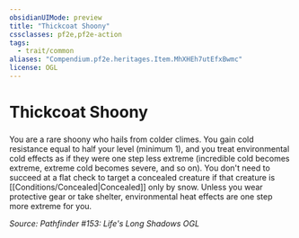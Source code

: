 ```yaml
---
obsidianUIMode: preview
title: "Thickcoat Shoony"
cssclasses: pf2e,pf2e-action
tags:
  - trait/common
aliases: "Compendium.pf2e.heritages.Item.MhXHEh7utEfxBwmc"
license: OGL
---
```

# Thickcoat Shoony

### 






You are a rare shoony who hails from colder climes. You gain cold resistance equal to half your level (minimum 1), and you treat environmental cold effects as if they were one step less extreme (incredible cold becomes extreme, extreme cold becomes severe, and so on). You don't need to succeed at a flat check to target a concealed creature if that creature is [[Conditions/Concealed|Concealed]] only by snow. Unless you wear protective gear or take shelter, environmental heat effects are one step more extreme for you.

*Source: Pathfinder #153: Life's Long Shadows*
*OGL*